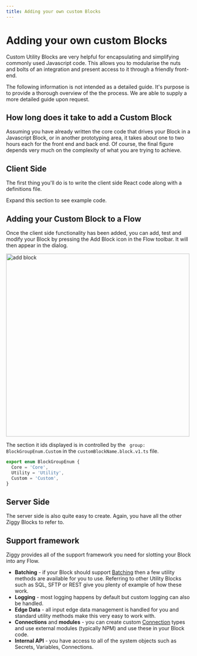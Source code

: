 ```yaml
---
title: Adding your own custom Blocks
---
```


# Adding your own custom Blocks

Custom Utility Blocks are very helpful for encapsulating and simplifying commonly used Javascript code. This allows you to modularise the nuts and bolts of an integration and present access to it through a friendly front-end.

The following information is not intended as a detailed guide. It's purpose is to provide a thorough overview of the the process. We are able to supply a more detailed guide upon request.

## How long does it take to add a Custom Block
Assuming you have already written the core code that drives your Block in a Javascript Block, or in another prototyping area, it takes about one to two hours each for the front end and back end. 
Of course, the final figure depends very much on the complexity of what you are trying to achieve.

## Client Side
The first thing you'll do is to write the client side React code along with a definitions file.

Expand this section to see example code.

## Adding your Custom Block to a Flow
Once the client side functionality has been added, you can add, test and modify your Block by pressing the Add Block icon in the Flow toolbar. It will then appear in the dialog.

<img src="/img/customisation/customisation-add-block.png" alt="add block" width="500" />

The section it ids displayed is in controlled by the ``` group: BlockGroupEnum.Custom``` in the ```customBlockName.block.v1.ts``` file.

```JavaScript
export enum BlockGroupEnum {
  Core = 'Core',
  Utility = 'Utility',
  Custom = 'Custom',
}
```

## Server Side
The server side is also quite easy to create. Again, you have all the other Ziggy Blocks to refer to.

## Support framework
Ziggy provides all of the support framework you need for slotting your Block into any Flow.

- **Batching** - if your Block should support [Batching](/user-guide/batching/Batching) then a few utility methods are available for you to use. Referring to other Utility Blocks such as SQL, SFTP or REST give you plenty of example of how these work.
- **Logging** - most logging happens by default but custom logging can also be handled.
- **Edge Data** - all input edge data management is handled for you and standard utility methods make this very easy to work with.
- **Connections** and **modules** - you can create custom [Connection](/user-guide/connections/Connections) types and use external modules (typically NPM) and use these in your Block code.
- **Internal API** - you have access to all of the system objects such as Secrets, Variables, Connections.




